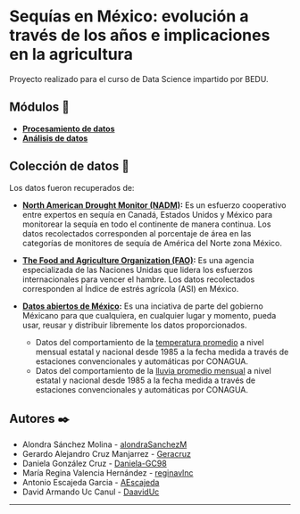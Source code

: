 # Sequías en México: evolución a través de los años e implicaciones en la agricultura

Proyecto realizado para el curso de Data Science impartido por BEDU.

## Módulos 📖
* **[Procesamiento de datos]()**
* **[Análisis de datos]()**

## Colección de datos :pencil:
Los datos fueron recuperados de: 

* **[North American Drought Monitor (NADM)](https://droughtmonitor.unl.edu/NADM/Statistics.aspx):** Es un esfuerzo cooperativo entre expertos en sequía en Canadá, Estados Unidos y México para monitorear la sequía en todo el continente de manera continua. Los datos recolectados corresponden al porcentaje de área en las categorías de monitores de sequía de América del Norte zona México. 

* **[The Food and Agriculture Organization (FAO)](http://www.fao.org/giews/earthobservation/country/index.jsp?code=MEX):** Es una agencia especializada de las Naciones Unidas que lidera los esfuerzos internacionales para vencer el hambre. Los datos recolectados corresponden al Índice de estrés agrícola (ASI) en México. 

* **[Datos abiertos de México](https://datos.gob.mx):** Es una inciativa de parte del gobierno Méxicano para que cualquiera, en cualquier lugar y momento, pueda usar, reusar y distribuir libremente los datos proporcionados. 
  * Datos del comportamiento de la [temperatura promedio](https://datos.gob.mx/busca/dataset/temperatura-promedio-excel)  a nivel mensual estatal y nacional desde 1985 a la fecha medida a través de estaciones convencionales y automáticas por CONAGUA.
  * Datos del comportamiento de la [lluvia promedio mensual](https://datos.gob.mx/busca/dataset/precipitacion) a nivel estatal y nacional desde 1985 a la fecha medida a través de estaciones convencionales y automáticas por CONAGUA. 

## Autores ✒️

* Alondra	Sánchez Molina - [alondraSanchezM](https://github.com/alondraSanchezM)
* Gerardo Alejandro	Cruz Manjarrez - [Geracruz](https://github.com/Geracruz)
* Daniela	González Cruz - [Daniela-GC98](https://github.com/Daniela-GC98)
* María Regina Valencia Hernández - [reginavlnc](https://github.com/reginavlnc)
* Antonio	Escajeda Garcia - [AEscajeda](https://github.com/AEscajeda)
* David Armando	Uc Canul - [DaavidUc](https://github.com/DaavidUc)
***